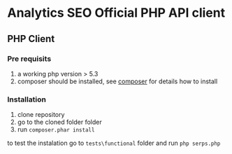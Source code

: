 # Analytics SEO Official PHP API client

## PHP Client

### Pre requisits
1. a working php version > 5.3
2. composer should be installed, see [composer](http://www.getcomposer.org) for details how to install

### Installation

1. clone repository
2. go to the cloned folder folder
3. run ```composer.phar install```

to test the instalation go to ```tests\functional``` folder and run ```php serps.php```
